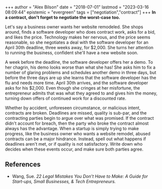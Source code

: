 +++
author = "Alex Bilson"
date = "2018-07-01"
lastmod = "2023-03-16 08:09:44"
epistemic = "evergreen"
tags = ["negotiation","contract"]
+++
**In a contract, don't forget to negotiate the worst-case too.**

Let's say a business owner wants her website remodeled. She shops around, finds a software developer who does contract work, asks for a bid, and likes the price. Technology makes her nervous, and the price seems reasonable, so she negotiates a deal with the software developer for an April 30th deadline, three weeks away, for $2,000. She turns her attention to running the business, confident she'll have a new website soon.

A week before the deadline, the software developer offers her a demo. To her chagrin, his demo looks worse than what she has! She asks him to fix a number of glaring problems and schedules another demo in three days, but before the three days are up she learns that the software developer has the flu and needs more time. April 30th arrives, and the software developer asks for his $2,000. Even though she cringes at her misfortune, the entrepreneur admits that was what they agreed to and gives him the money, turning down offers of continued work for a discounted rate.

Whether by accident, unforeseen circumstance, or malicious intent, contracts are broken. Deadlines are missed, quality is sub-par, and the contracting parties begin to argue over what was promised. If the contract didn't account for breach, then the party who broke the contract almost always has the advantage. When a startup is simply trying to make progress, like the business owner who wants a website remodel, abused contracts can be a major hindrance. Instead, spell out what happens if deadlines aren't met, or if quality is not satisfactory. Write down who decides when these events occur, and make sure both parties agree.

## References

- Wang, Sue. _22 Legal Mistakes You Don’t Have to Make: A Guide for Start-ups, Small Businesses, & Tech Entrepreneurs._
